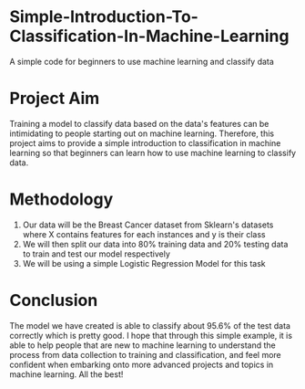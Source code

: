 # Simple-Introduction-To-Classification-In-Machine-Learning
A simple code for beginners to use machine learning and classify data

# Project Aim
Training a model to classify data based on the data's features can be intimidating to people starting out on machine learning. Therefore, this project aims to provide a simple introduction to classification in machine learning so that beginners can learn how to use machine learning to classify data.

# Methodology
1. Our data will be the Breast Cancer dataset from Sklearn's datasets where X contains features for each instances and y is their class
2. We will then split our data into 80% training data and 20% testing data to train and test our model respectively
3. We will be using a simple Logistic Regression Model for this task

# Conclusion
The model we have created is able to classify about 95.6% of the test data correctly which is pretty good. I hope that through this simple example, it is able to help people that are new to machine learning to understand the process from data collection to training and classification, and feel more confident when embarking onto more advanced projects and topics in machine learning. All the best!
